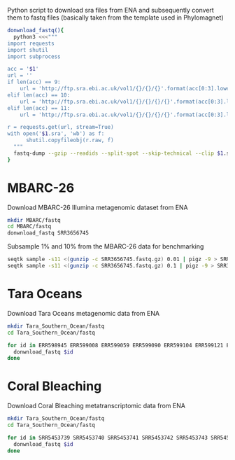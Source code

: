 Python script to download sra files from ENA and subsequently convert them to fastq files (basically taken from the template used in Phylomagnet)
```bash
donwnload_fastq(){
  python3 <<<"""
import requests
import shutil
import subprocess

acc = '$1'
url = ''
if len(acc) == 9:
    url = 'http://ftp.sra.ebi.ac.uk/vol1/{}/{}/{}'.format(acc[0:3].lower(), acc[0:6], acc)
elif len(acc) == 10:
    url = 'http://ftp.sra.ebi.ac.uk/vol1/{}/{}/{}/{}'.format(acc[0:3].lower(), acc[0:6], "00" + acc[-1], acc)
elif len(acc) == 11:
    url = 'http://ftp.sra.ebi.ac.uk/vol1/{}/{}/{}/{}'.format(acc[0:3].lower(), acc[0:6], "0" + acc[-2:], acc)

r = requests.get(url, stream=True)
with open('$1.sra', 'wb') as f:
      shutil.copyfileobj(r.raw, f)
  """
  fastq-dump --gzip --readids --split-spot --skip-technical --clip $1.sra
}
```

MBARC-26
========
Download MBARC-26 Illumina metagenomic dataset from ENA
```bash
mkdir MBARC/fastq
cd MBARC/fastq
donwnload_fastq SRR3656745
```
Subsample 1% and 10% from the MBARC-26 data for benchmarking
```bash
seqtk sample -s11 <(gunzip -c SRR3656745.fastq.gz) 0.01 | pigz -9 > SRR3656745.1perc.fastq.gz
seqtk sample -s11 <(gunzip -c SRR3656745.fastq.gz) 0.1 | pigz -9 > SRR3656745.10perc.fastq.gz
```

Tara Oceans
===========
Download Tara Oceans metagenomic data from ENA
```bash
mkdir Tara_Southern_Ocean/fastq
cd Tara_Southern_Ocean/fastq

for id in ERR598945 ERR599008 ERR599059 ERR599090 ERR599104 ERR599121 ERR599125 ERR599176;do
  donwnload_fastq $id
done
```

Coral Bleaching
===============
Download Coral Bleaching metatranscriptomic data from ENA
```bash
mkdir Tara_Southern_Ocean/fastq
cd Tara_Southern_Ocean/fastq

for id in SRR5453739 SRR5453740 SRR5453741 SRR5453742 SRR5453743 SRR5453744 SRR5453745 SRR5453746 SRR5453747 SRR5453748 SRR5453749 SRR5453750 SRR5453751 SRR5453752 SRR5453753 SRR5453754 SRR5453755 SRR5453756 SRR5453757 SRR5453758 SRR5453759 SRR5453760 SRR5453761 SRR5453762 SRR5453763 SRR5453764 SRR5453765;do
  donwnload_fastq $id
done
```
